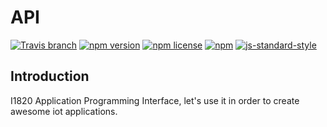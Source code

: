 # API
[![Travis branch](https://img.shields.io/travis/I1820/api/master.svg?style=flat-square)](https://travis-ci.org/I1820/api)
[![npm version](https://img.shields.io/npm/v/@i1820/api.svg?style=flat-square)](https://www.npmjs.com/package/@i1820/api)
[![npm license](https://img.shields.io/npm/l/@i1820/api.svg?style=flat-square)]()
[![npm](https://img.shields.io/npm/dw/@i1820/api.svg?style=flat-square)]()
[![js-standard-style](https://cdn.rawgit.com/feross/standard/master/badge.svg)](http://standardjs.com)

## Introduction
I1820 Application Programming Interface, let's use it in order to create awesome iot applications.
